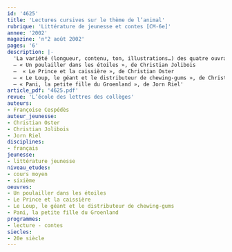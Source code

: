 ```yaml
---
id: '4625'
title: 'Lectures cursives sur le thème de l’animal'
rubrique: 'Littérature de jeunesse et contes [CM-6e]'
annee: '2002'
magazine: 'n°2 août 2002'
pages: '6'
description: |-
  'La variété (longueur, contenu, ton, illustrations…) des quatre ouvrages présentés ici permet d’assurer une liaison entre l’école élémentaire et le collège en offrant le choix aux élèves, selon leur âge et leur niveau de lecture. Complètement imaginaires ou ancrées dans la réalité, les histoires de ces  ouvrages présentent des animaux (un poulet, un loup, un crapaud, un dauphin, un ours…) qui parlent, pensent, agissent ou rêvent comme des êtres humains.
  – « Un poulailler dans les étoiles », de Christian Jolibois
  –  « Le Prince et la caissière », de Christian Oster
  – « Le Loup, le géant et le distributeur de chewing-gums », de Christian Oster
  – « Pani, la petite fille du Groenland », de Jorn Riel'
article_pdf: '4625.pdf'
revue: 'L’école des lettres des collèges'
auteurs:
- Françoise Cespédès
auteur_jeunesse:
- Christian Oster
- Christian Jolibois
- Jorn Riel
disciplines:
- français
jeunesse:
- littérature jeunesse
niveau_etudes:
- cours moyen
- sixième
oeuvres:
- Un poulailler dans les étoiles
- Le Prince et la caissière
- Le Loup, le géant et le distributeur de chewing-gums
- Pani, la petite fille du Groenland
programmes:
- lecture - contes
siecles:
- 20e siècle
---
```

